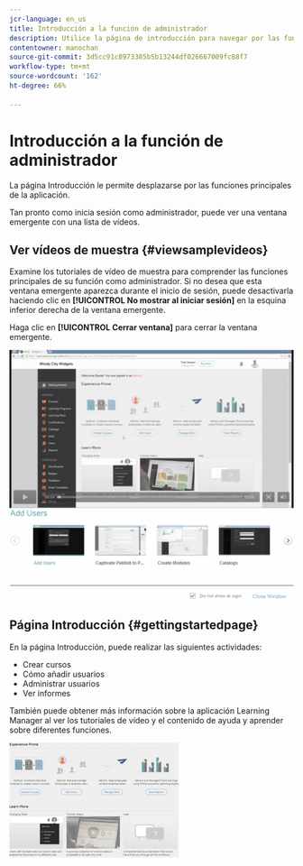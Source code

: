 ```yaml
---
jcr-language: en_us
title: Introducción a la función de administrador
description: Utilice la página de introducción para navegar por las funciones de administración clave de Adobe Learning Manager.
contentowner: manochan
source-git-commit: 3d5cc91c8973385b5b13244df026667009fc88f7
workflow-type: tm+mt
source-wordcount: '162'
ht-degree: 66%

---
```




# Introducción a la función de administrador

La página Introducción le permite desplazarse por las funciones principales de la aplicación.

Tan pronto como inicia sesión como administrador, puede ver una ventana emergente con una lista de vídeos.

## Ver vídeos de muestra {#viewsamplevideos}

Examine los tutoriales de vídeo de muestra para comprender las funciones principales de su función como administrador. Si no desea que esta ventana emergente aparezca durante el inicio de sesión, puede desactivarla haciendo clic en **[!UICONTROL No mostrar al iniciar sesión]** en la esquina inferior derecha de la ventana emergente.

Haga clic en **[!UICONTROL Cerrar ventana]** para cerrar la ventana emergente.

![](assets/welcome-videos-e1439961904106.png)

## Página Introducción {#gettingstartedpage}

En la página Introducción, puede realizar las siguientes actividades:

* Crear cursos
* Cómo añadir usuarios
* Administrar usuarios
* Ver informes

También puede obtener más información sobre la aplicación Learning Manager al ver los tutoriales de vídeo y el contenido de ayuda y aprender sobre diferentes funciones.

![](assets/admin-landing-page-300x204.png)

